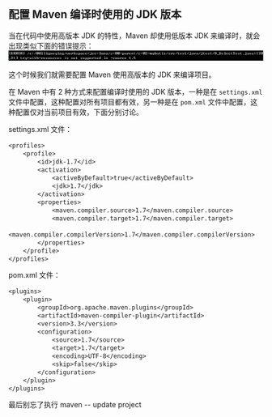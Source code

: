 ## 配置 Maven 编译时使用的 JDK 版本
当在代码中使用高版本 JDK 的特性，Maven 却使用低版本 JDK 来编译时，就会出现类似下面的错误提示：<br/>
![](https://github.com/liguoying521/GithubOSCImages/raw/master/25.png)

这个时候我们就需要配置 Maven 使用高版本的 JDK 来编译项目。

在 Maven 中有 2 种方式来配置编译时使用的 JDK 版本，一种是在 `settings.xml` 文件中配置，这种配置对所有项目都有效，另一种是在 `pom.xml` 文件中配置，这种配置仅对当前项目有效，下面分别讨论。

settings.xml 文件：

	<profiles>
	    <profile>
			<id>jdk-1.7</id>
			<activation>
				<activeByDefault>true</activeByDefault>
				<jdk>1.7</jdk>
			</activation>
			<properties>
				<maven.compiler.source>1.7</maven.compiler.source>
				<maven.compiler.target>1.7</maven.compiler.target>
				<maven.compiler.compilerVersion>1.7</maven.compiler.compilerVersion>
			</properties>
		</profile>
	</profiles>

pom.xml 文件：

	<plugins>
  		<plugin>
  			<groupId>org.apache.maven.plugins</groupId>
  			<artifactId>maven-compiler-plugin</artifactId>
  			<version>3.3</version>
  			<configuration>
  				<source>1.7</source>
  				<target>1.7</target>
  				<encoding>UTF-8</encoding>
  				<skip>false</skip>
  			</configuration>
  		</plugin>
  	</plugins>

最后别忘了执行 maven -- update project